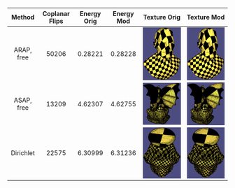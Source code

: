 | Method      | Coplanar Flips | Energy Orig | Energy Mod | Texture Orig | Texture Mod |
| :---------: | :------------: | :---------: | :--------: | :----------: | :---------: |
|  ARAP, free |  50206         | 0.28221     | 0.28228    | <img align="center" src="./superman_arap1_orig_tol9.png" width="300"> | <img align="center" src="./superman_arap1_mod_tol9.png" width="300"> |
|  ASAP, free | 13209          | 4.62307     | 4.62755    | <img align="center" src="./gargoyle_asap1_orig_tol9.png" width="300"> | <img align="center" src="./gargoyle_asap1_mod_tol9.png" width="300"> |
|  Dirichlet  | 22575          | 6.30999     | 6.31236    | <img align="center" src="./vaselion_dirichlet_orig_tol9.png" width="300"> | <img align="center" src="./vaselion_dirichlet_mod_tol9.png" width="300"> |
